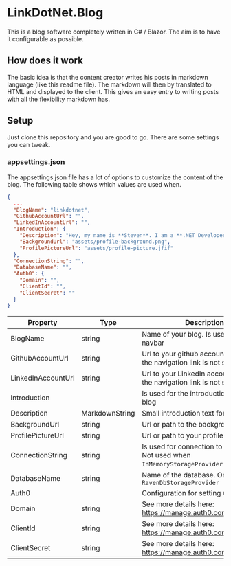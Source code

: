 ﻿# LinkDotNet.Blog
This is a blog software completely written in C# / Blazor. The aim is to have it configurable as possible. 

## How does it work
The basic idea is that the content creator writes his posts in markdown language (like this readme file). 
The markdown will then by translated to HTML and displayed to the client. This gives an easy entry to writing posts with all the flexibility markdown has.

## Setup
Just clone this repository and you are good to go. There are some settings you can tweak.

### appsettings.json
The appsettings.json file has a lot of options to customize the content of the blog. The following table shows which values are used when.

```json
{
  ...
  "BlogName": "linkdotnet",
  "GithubAccountUrl": "",
  "LinkedInAccountUrl": "",
  "Introduction": {
    "Description": "Hey, my name is **Steven**. I am a **.NET Developer** based in Zurich, Switzerland. This is my small blog, which I wrote completely in Blazor. If you want to know more about me just check out my LinkedIn or Github.\nAlso this blogsoftware is open source on [Github](https://github.com/linkdotnet/blog)",
    "BackgroundUrl": "assets/profile-background.png",
    "ProfilePictureUrl": "assets/profile-picture.jfif"
  },
  "ConnectionString": "",
  "DatabaseName": "",
  "Auth0": {
    "Domain": "",
    "ClientId": "",
    "ClientSecret": ""
  }
}

```

| Property | Type | Description |
|----------|------|-------|
|BlogName|string|Name of your blog. Is used in the navbar|
|GithubAccountUrl|string|Url to your github account. If not set the navigation link is not shown|
|LinkedInAccountUrl|string|Url to your LinkedIn account. If not set the navigation link is not shown|
|Introduction| |Is used for the introduction part of the blog|
|Description|MarkdownString|Small introduction text for yourself.|
|BackgroundUrl|string|Url or path to the background image|
|ProfilePictureUrl|string|Url or path to your profile picture|
|ConnectionString|string|Is used for connection to a database. Not used when `InMemoryStorageProvider` is used|
|DatabaseName|string|Name of the database. Only used with `RavenDbStorageProvider`|
|Auth0| |Configuration for setting up Auth0|
|Domain|string|See more details here: https://manage.auth0.com/dashboard/|
|ClientId|string|See more details here: https://manage.auth0.com/dashboard/|
|ClientSecret|string|See more details here: https://manage.auth0.com/dashboard/|